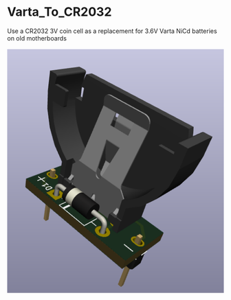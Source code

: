 # Varta_To_CR2032
Use a CR2032 3V coin cell as a replacement for 3.6V Varta NiCd batteries on old motherboards
<br><br>![PCB](3D_PCB.png)<br><br>
